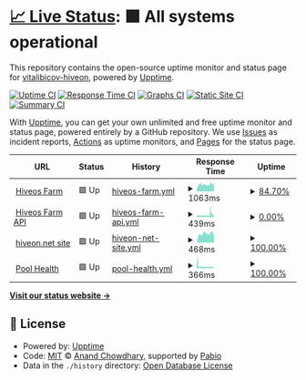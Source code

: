# [📈 Live Status](https://vitalibicov-hiveon.github.io/status): <!--live status--> **🟩 All systems operational**

This repository contains the open-source uptime monitor and status page for [vitalibicov-hiveon](https://vitalibicov-hiveon.github.io/status), powered by [Upptime](https://github.com/upptime/upptime).

[![Uptime CI](https://github.com/vitalibicov-hiveon/status/workflows/Uptime%20CI/badge.svg)](https://github.com/vitalibicov-hiveon/status/actions?query=workflow%3A%22Uptime+CI%22)
[![Response Time CI](https://github.com/vitalibicov-hiveon/status/workflows/Response%20Time%20CI/badge.svg)](https://github.com/vitalibicov-hiveon/status/actions?query=workflow%3A%22Response+Time+CI%22)
[![Graphs CI](https://github.com/vitalibicov-hiveon/status/workflows/Graphs%20CI/badge.svg)](https://github.com/vitalibicov-hiveon/status/actions?query=workflow%3A%22Graphs+CI%22)
[![Static Site CI](https://github.com/vitalibicov-hiveon/status/workflows/Static%20Site%20CI/badge.svg)](https://github.com/vitalibicov-hiveon/status/actions?query=workflow%3A%22Static+Site+CI%22)
[![Summary CI](https://github.com/vitalibicov-hiveon/status/workflows/Summary%20CI/badge.svg)](https://github.com/vitalibicov-hiveon/status/actions?query=workflow%3A%22Summary+CI%22)

With [Upptime](https://upptime.js.org), you can get your own unlimited and free uptime monitor and status page, powered entirely by a GitHub repository. We use [Issues](https://github.com/vitalibicov-hiveon/status/issues) as incident reports, [Actions](https://github.com/vitalibicov-hiveon/status/actions) as uptime monitors, and [Pages](https://vitalibicov-hiveon.github.io/status) for the status page.

<!--start: status pages-->
<!-- This summary is generated by Upptime (https://github.com/upptime/upptime) -->
<!-- Do not edit this manually, your changes will be overwritten -->
<!-- prettier-ignore -->
| URL | Status | History | Response Time | Uptime |
| --- | ------ | ------- | ------------- | ------ |
| <img alt="" src="https://icons.duckduckgo.com/ip3/the.hiveos.farm.ico" height="13"> [Hiveos Farm](https://the.hiveos.farm) | 🟩 Up | [hiveos-farm.yml](https://github.com/hiveon/status/commits/HEAD/history/hiveos-farm.yml) | <details><summary><img alt="Response time graph" src="./graphs/hiveos-farm/response-time-week.png" height="20"> 1063ms</summary><br><a href="https://hiveon.github.io/status/history/hiveos-farm"><img alt="Response time 1063" src="https://img.shields.io/endpoint?url=https%3A%2F%2Fraw.githubusercontent.com%2Fhiveon%2Fstatus%2FHEAD%2Fapi%2Fhiveos-farm%2Fresponse-time.json"></a><br><a href="https://hiveon.github.io/status/history/hiveos-farm"><img alt="24-hour response time 1082" src="https://img.shields.io/endpoint?url=https%3A%2F%2Fraw.githubusercontent.com%2Fhiveon%2Fstatus%2FHEAD%2Fapi%2Fhiveos-farm%2Fresponse-time-day.json"></a><br><a href="https://hiveon.github.io/status/history/hiveos-farm"><img alt="7-day response time 1063" src="https://img.shields.io/endpoint?url=https%3A%2F%2Fraw.githubusercontent.com%2Fhiveon%2Fstatus%2FHEAD%2Fapi%2Fhiveos-farm%2Fresponse-time-week.json"></a><br><a href="https://hiveon.github.io/status/history/hiveos-farm"><img alt="30-day response time 1063" src="https://img.shields.io/endpoint?url=https%3A%2F%2Fraw.githubusercontent.com%2Fhiveon%2Fstatus%2FHEAD%2Fapi%2Fhiveos-farm%2Fresponse-time-month.json"></a><br><a href="https://hiveon.github.io/status/history/hiveos-farm"><img alt="1-year response time 1063" src="https://img.shields.io/endpoint?url=https%3A%2F%2Fraw.githubusercontent.com%2Fhiveon%2Fstatus%2FHEAD%2Fapi%2Fhiveos-farm%2Fresponse-time-year.json"></a></details> | <details><summary><a href="https://hiveon.github.io/status/history/hiveos-farm">84.70%</a></summary><a href="https://hiveon.github.io/status/history/hiveos-farm"><img alt="All-time uptime 84.70%" src="https://img.shields.io/endpoint?url=https%3A%2F%2Fraw.githubusercontent.com%2Fhiveon%2Fstatus%2FHEAD%2Fapi%2Fhiveos-farm%2Fuptime.json"></a><br><a href="https://hiveon.github.io/status/history/hiveos-farm"><img alt="24-hour uptime 100.00%" src="https://img.shields.io/endpoint?url=https%3A%2F%2Fraw.githubusercontent.com%2Fhiveon%2Fstatus%2FHEAD%2Fapi%2Fhiveos-farm%2Fuptime-day.json"></a><br><a href="https://hiveon.github.io/status/history/hiveos-farm"><img alt="7-day uptime 84.70%" src="https://img.shields.io/endpoint?url=https%3A%2F%2Fraw.githubusercontent.com%2Fhiveon%2Fstatus%2FHEAD%2Fapi%2Fhiveos-farm%2Fuptime-week.json"></a><br><a href="https://hiveon.github.io/status/history/hiveos-farm"><img alt="30-day uptime 84.70%" src="https://img.shields.io/endpoint?url=https%3A%2F%2Fraw.githubusercontent.com%2Fhiveon%2Fstatus%2FHEAD%2Fapi%2Fhiveos-farm%2Fuptime-month.json"></a><br><a href="https://hiveon.github.io/status/history/hiveos-farm"><img alt="1-year uptime 84.70%" src="https://img.shields.io/endpoint?url=https%3A%2F%2Fraw.githubusercontent.com%2Fhiveon%2Fstatus%2FHEAD%2Fapi%2Fhiveos-farm%2Fuptime-year.json"></a></details>
| <img alt="" src="https://icons.duckduckgo.com/ip3/api2.hiveos.farm.ico" height="13"> [Hiveos Farm API](https://api2.hiveos.farm/api/v2/healthcheck) | 🟩 Up | [hiveos-farm-api.yml](https://github.com/hiveon/status/commits/HEAD/history/hiveos-farm-api.yml) | <details><summary><img alt="Response time graph" src="./graphs/hiveos-farm-api/response-time-week.png" height="20"> 439ms</summary><br><a href="https://hiveon.github.io/status/history/hiveos-farm-api"><img alt="Response time 439" src="https://img.shields.io/endpoint?url=https%3A%2F%2Fraw.githubusercontent.com%2Fhiveon%2Fstatus%2FHEAD%2Fapi%2Fhiveos-farm-api%2Fresponse-time.json"></a><br><a href="https://hiveon.github.io/status/history/hiveos-farm-api"><img alt="24-hour response time 459" src="https://img.shields.io/endpoint?url=https%3A%2F%2Fraw.githubusercontent.com%2Fhiveon%2Fstatus%2FHEAD%2Fapi%2Fhiveos-farm-api%2Fresponse-time-day.json"></a><br><a href="https://hiveon.github.io/status/history/hiveos-farm-api"><img alt="7-day response time 439" src="https://img.shields.io/endpoint?url=https%3A%2F%2Fraw.githubusercontent.com%2Fhiveon%2Fstatus%2FHEAD%2Fapi%2Fhiveos-farm-api%2Fresponse-time-week.json"></a><br><a href="https://hiveon.github.io/status/history/hiveos-farm-api"><img alt="30-day response time 439" src="https://img.shields.io/endpoint?url=https%3A%2F%2Fraw.githubusercontent.com%2Fhiveon%2Fstatus%2FHEAD%2Fapi%2Fhiveos-farm-api%2Fresponse-time-month.json"></a><br><a href="https://hiveon.github.io/status/history/hiveos-farm-api"><img alt="1-year response time 439" src="https://img.shields.io/endpoint?url=https%3A%2F%2Fraw.githubusercontent.com%2Fhiveon%2Fstatus%2FHEAD%2Fapi%2Fhiveos-farm-api%2Fresponse-time-year.json"></a></details> | <details><summary><a href="https://hiveon.github.io/status/history/hiveos-farm-api">0.00%</a></summary><a href="https://hiveon.github.io/status/history/hiveos-farm-api"><img alt="All-time uptime 0.00%" src="https://img.shields.io/endpoint?url=https%3A%2F%2Fraw.githubusercontent.com%2Fhiveon%2Fstatus%2FHEAD%2Fapi%2Fhiveos-farm-api%2Fuptime.json"></a><br><a href="https://hiveon.github.io/status/history/hiveos-farm-api"><img alt="24-hour uptime 0.00%" src="https://img.shields.io/endpoint?url=https%3A%2F%2Fraw.githubusercontent.com%2Fhiveon%2Fstatus%2FHEAD%2Fapi%2Fhiveos-farm-api%2Fuptime-day.json"></a><br><a href="https://hiveon.github.io/status/history/hiveos-farm-api"><img alt="7-day uptime 0.00%" src="https://img.shields.io/endpoint?url=https%3A%2F%2Fraw.githubusercontent.com%2Fhiveon%2Fstatus%2FHEAD%2Fapi%2Fhiveos-farm-api%2Fuptime-week.json"></a><br><a href="https://hiveon.github.io/status/history/hiveos-farm-api"><img alt="30-day uptime 0.00%" src="https://img.shields.io/endpoint?url=https%3A%2F%2Fraw.githubusercontent.com%2Fhiveon%2Fstatus%2FHEAD%2Fapi%2Fhiveos-farm-api%2Fuptime-month.json"></a><br><a href="https://hiveon.github.io/status/history/hiveos-farm-api"><img alt="1-year uptime 0.00%" src="https://img.shields.io/endpoint?url=https%3A%2F%2Fraw.githubusercontent.com%2Fhiveon%2Fstatus%2FHEAD%2Fapi%2Fhiveos-farm-api%2Fuptime-year.json"></a></details>
| <img alt="" src="https://icons.duckduckgo.com/ip3/hiveon.net.ico" height="13"> [hiveon.net site](https://hiveon.net) | 🟩 Up | [hiveon-net-site.yml](https://github.com/hiveon/status/commits/HEAD/history/hiveon-net-site.yml) | <details><summary><img alt="Response time graph" src="./graphs/hiveon-net-site/response-time-week.png" height="20"> 468ms</summary><br><a href="https://hiveon.github.io/status/history/hiveon-net-site"><img alt="Response time 468" src="https://img.shields.io/endpoint?url=https%3A%2F%2Fraw.githubusercontent.com%2Fhiveon%2Fstatus%2FHEAD%2Fapi%2Fhiveon-net-site%2Fresponse-time.json"></a><br><a href="https://hiveon.github.io/status/history/hiveon-net-site"><img alt="24-hour response time 468" src="https://img.shields.io/endpoint?url=https%3A%2F%2Fraw.githubusercontent.com%2Fhiveon%2Fstatus%2FHEAD%2Fapi%2Fhiveon-net-site%2Fresponse-time-day.json"></a><br><a href="https://hiveon.github.io/status/history/hiveon-net-site"><img alt="7-day response time 468" src="https://img.shields.io/endpoint?url=https%3A%2F%2Fraw.githubusercontent.com%2Fhiveon%2Fstatus%2FHEAD%2Fapi%2Fhiveon-net-site%2Fresponse-time-week.json"></a><br><a href="https://hiveon.github.io/status/history/hiveon-net-site"><img alt="30-day response time 468" src="https://img.shields.io/endpoint?url=https%3A%2F%2Fraw.githubusercontent.com%2Fhiveon%2Fstatus%2FHEAD%2Fapi%2Fhiveon-net-site%2Fresponse-time-month.json"></a><br><a href="https://hiveon.github.io/status/history/hiveon-net-site"><img alt="1-year response time 468" src="https://img.shields.io/endpoint?url=https%3A%2F%2Fraw.githubusercontent.com%2Fhiveon%2Fstatus%2FHEAD%2Fapi%2Fhiveon-net-site%2Fresponse-time-year.json"></a></details> | <details><summary><a href="https://hiveon.github.io/status/history/hiveon-net-site">100.00%</a></summary><a href="https://hiveon.github.io/status/history/hiveon-net-site"><img alt="All-time uptime 100.00%" src="https://img.shields.io/endpoint?url=https%3A%2F%2Fraw.githubusercontent.com%2Fhiveon%2Fstatus%2FHEAD%2Fapi%2Fhiveon-net-site%2Fuptime.json"></a><br><a href="https://hiveon.github.io/status/history/hiveon-net-site"><img alt="24-hour uptime 100.00%" src="https://img.shields.io/endpoint?url=https%3A%2F%2Fraw.githubusercontent.com%2Fhiveon%2Fstatus%2FHEAD%2Fapi%2Fhiveon-net-site%2Fuptime-day.json"></a><br><a href="https://hiveon.github.io/status/history/hiveon-net-site"><img alt="7-day uptime 100.00%" src="https://img.shields.io/endpoint?url=https%3A%2F%2Fraw.githubusercontent.com%2Fhiveon%2Fstatus%2FHEAD%2Fapi%2Fhiveon-net-site%2Fuptime-week.json"></a><br><a href="https://hiveon.github.io/status/history/hiveon-net-site"><img alt="30-day uptime 100.00%" src="https://img.shields.io/endpoint?url=https%3A%2F%2Fraw.githubusercontent.com%2Fhiveon%2Fstatus%2FHEAD%2Fapi%2Fhiveon-net-site%2Fuptime-month.json"></a><br><a href="https://hiveon.github.io/status/history/hiveon-net-site"><img alt="1-year uptime 100.00%" src="https://img.shields.io/endpoint?url=https%3A%2F%2Fraw.githubusercontent.com%2Fhiveon%2Fstatus%2FHEAD%2Fapi%2Fhiveon-net-site%2Fuptime-year.json"></a></details>
| <img alt="" src="https://icons.duckduckgo.com/ip3/hiveon.net.ico" height="13"> [Pool Health](https://hiveon.net/api/v1/pool/health) | 🟩 Up | [pool-health.yml](https://github.com/hiveon/status/commits/HEAD/history/pool-health.yml) | <details><summary><img alt="Response time graph" src="./graphs/pool-health/response-time-week.png" height="20"> 366ms</summary><br><a href="https://hiveon.github.io/status/history/pool-health"><img alt="Response time 366" src="https://img.shields.io/endpoint?url=https%3A%2F%2Fraw.githubusercontent.com%2Fhiveon%2Fstatus%2FHEAD%2Fapi%2Fpool-health%2Fresponse-time.json"></a><br><a href="https://hiveon.github.io/status/history/pool-health"><img alt="24-hour response time 269" src="https://img.shields.io/endpoint?url=https%3A%2F%2Fraw.githubusercontent.com%2Fhiveon%2Fstatus%2FHEAD%2Fapi%2Fpool-health%2Fresponse-time-day.json"></a><br><a href="https://hiveon.github.io/status/history/pool-health"><img alt="7-day response time 366" src="https://img.shields.io/endpoint?url=https%3A%2F%2Fraw.githubusercontent.com%2Fhiveon%2Fstatus%2FHEAD%2Fapi%2Fpool-health%2Fresponse-time-week.json"></a><br><a href="https://hiveon.github.io/status/history/pool-health"><img alt="30-day response time 366" src="https://img.shields.io/endpoint?url=https%3A%2F%2Fraw.githubusercontent.com%2Fhiveon%2Fstatus%2FHEAD%2Fapi%2Fpool-health%2Fresponse-time-month.json"></a><br><a href="https://hiveon.github.io/status/history/pool-health"><img alt="1-year response time 366" src="https://img.shields.io/endpoint?url=https%3A%2F%2Fraw.githubusercontent.com%2Fhiveon%2Fstatus%2FHEAD%2Fapi%2Fpool-health%2Fresponse-time-year.json"></a></details> | <details><summary><a href="https://hiveon.github.io/status/history/pool-health">100.00%</a></summary><a href="https://hiveon.github.io/status/history/pool-health"><img alt="All-time uptime 100.00%" src="https://img.shields.io/endpoint?url=https%3A%2F%2Fraw.githubusercontent.com%2Fhiveon%2Fstatus%2FHEAD%2Fapi%2Fpool-health%2Fuptime.json"></a><br><a href="https://hiveon.github.io/status/history/pool-health"><img alt="24-hour uptime 100.00%" src="https://img.shields.io/endpoint?url=https%3A%2F%2Fraw.githubusercontent.com%2Fhiveon%2Fstatus%2FHEAD%2Fapi%2Fpool-health%2Fuptime-day.json"></a><br><a href="https://hiveon.github.io/status/history/pool-health"><img alt="7-day uptime 100.00%" src="https://img.shields.io/endpoint?url=https%3A%2F%2Fraw.githubusercontent.com%2Fhiveon%2Fstatus%2FHEAD%2Fapi%2Fpool-health%2Fuptime-week.json"></a><br><a href="https://hiveon.github.io/status/history/pool-health"><img alt="30-day uptime 100.00%" src="https://img.shields.io/endpoint?url=https%3A%2F%2Fraw.githubusercontent.com%2Fhiveon%2Fstatus%2FHEAD%2Fapi%2Fpool-health%2Fuptime-month.json"></a><br><a href="https://hiveon.github.io/status/history/pool-health"><img alt="1-year uptime 100.00%" src="https://img.shields.io/endpoint?url=https%3A%2F%2Fraw.githubusercontent.com%2Fhiveon%2Fstatus%2FHEAD%2Fapi%2Fpool-health%2Fuptime-year.json"></a></details>

<!--end: status pages-->

[**Visit our status website →**](https://vitalibicov-hiveon.github.io/status)

## 📄 License

- Powered by: [Upptime](https://github.com/upptime/upptime)
- Code: [MIT](./LICENSE) © [Anand Chowdhary](https://anandchowdhary.com), supported by [Pabio](https://pabio.com)
- Data in the `./history` directory: [Open Database License](https://opendatacommons.org/licenses/odbl/1-0/)
